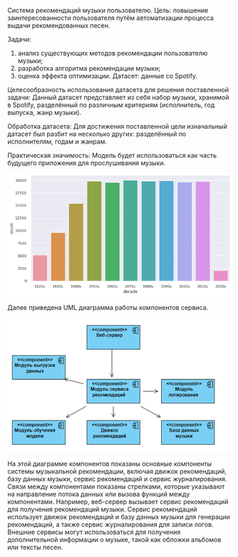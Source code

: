 Система рекомендаций музыки пользователю. Цель: повышение заинтересованности пользователя путём автоматизации процесса выдачи рекомендованных песен.

Задачи:

1) анализ существующих методов рекомендации пользователю музыки;
2) разработка алгоритма рекомендации музыки;
3) оценка эффекта оптимизации. 
Датасет: данные со Spotify.

Целесообразность использования датасета для решения поставленной задачи: Данный датасет представляет из себя набор музыки, хранимой в Spotify, разделённый по различным критериям (исполнитель, год выпуска, жанр музыки).

Обработка датасета: Для достижения поставленной цели изначальный датасет был разбит на несколько других: разделённый по исполнителям, годам и жанрам.

Практическая значимость: Модель будет использоваться как часть будущего приложения для прослушивания музыки.

![Screenshot](./img/musci_by_decade.png)

Далее приведена UML диаграмма работы компонентов сервиса.

![Screenshot](./img/uml_1.png)

На этой диаграмме компонентов показаны основные компоненты системы музыкальной рекомендации, включая движок рекомендаций, базу данных музыки, сервис рекомендаций и сервис журналирования. Связи между компонентами показаны стрелками, которые указывают на направление потока данных или вызова функций между компонентами.
Например, веб-сервер вызывает сервис рекомендаций для получения рекомендаций музыки. Сервис рекомендаций использует движок рекомендаций и базу данных музыки для генерации рекомендаций, а также сервис журналирования для записи логов. Внешние сервисы могут использоваться для получения дополнительной информации о музыке, такой как обложки альбомов или тексты песен.